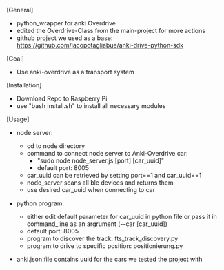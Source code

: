 [General]
- python_wrapper for anki Overdrive
- edited the Overdrive-Class from the main-project for more actions
- github project we used as a base: https://github.com/jacopotagliabue/anki-drive-python-sdk

[Goal]
- Use anki-overdrive as a transport system

[Installation]
- Download Repo to Raspberry Pi
- use "bash install.sh" to install all necessary modules

[Usage]
- node server:
    - cd to node directory
    - command to connect node server to Anki-Overdrive car:
        -   "sudo node node_server.js [port] [car_uuid]"
        -   default port: 8005
    - car_uuid can be retrieved by setting port==1 and car_uuid==1
    - node_server scans all ble devices and returns them
    - use desired car_uuid when connecting to car

- python program:
    - either edit default parameter for car_uuid in python file or pass it in command_line as an argrument (--car [car_uuid])
    - default port: 8005
    - program to discover the track: fts_track_discovery.py
    - program to drive to specific position: positionierung.py
- anki.json file contains uuid for the cars we tested the project with
